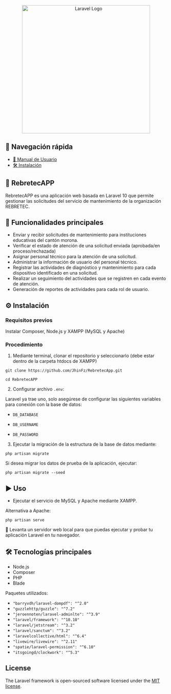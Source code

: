<p align="center"><a href="https://laravel.com" target="_blank"><img src="https://raw.githubusercontent.com/laravel/art/master/logo-lockup/5%20SVG/2%20CMYK/1%20Full%20Color/laravel-logolockup-cmyk-red.svg" width="400" alt="Laravel Logo"></a></p>

## 📂 Navegación rápida

- [📘 Manual de Usuario](./Manual_de_usuario.md)
- [🛠 Instalación](#⚙️-instalación)

## 📌 RebretecAPP

RebretecAPP es una aplicación web basada en Laravel 10 que permite gestionar las solicitudes del servicio de mantenimiento de la organización REBRETEC.

## 🚀 Funcionalidades principales

- Enviar y recibir solicitudes de mantenimiento para instituciones educativas del cantón morona.
- Verificar el estado de atención de una solicitud enviada (aprobada/en proceso/rechazada)
- Asignar personal técnico para la atención de una solicitud.
- Administrar la información de usuario del personal técnico.
- Registrar las actividades de diagnóstico y mantenimiento para cada dispositivo identificado en una solicitud.
- Realizar un seguimiento del actividades que se registren en cada evento de atención.
- Generación de reportes de actividades para cada rol de usuario.

## ⚙️ Instalación

### Requisitos previos

Instalar Composer, Node.js y XAMPP (MySQL y Apache)

### Procedimiento

1. Mediante terminal, clonar el repositorio y seleccionarlo (debe estar dentro de la carpeta htdocs de XAMPP)

```shell
git clone https://github.com/JhinFz/RebretecApp.git
```
```shell
cd RebretecAPP
```

2. Configurar archivo `.env`:
   
Laravel ya trae uno, solo asegúrese de configurar las siguientes variables para conexión con la base de datos:

- `DB_DATABASE`

- `DB_USERNAME`

- `DB_PASSWORD`

3. Ejecutar la migración de la estructura de la base de datos mediante:

```shell
php artisan migrate
```

Si desea migrar los datos de prueba de la aplicación, ejecutar:

```shell
php artisan migrate --seed
```

## ▶️ Uso

- Ejecutar el servicio de MySQL y Apache mediante XAMPP.

Alternativa a Apache:

```shell
php artisan serve
```

📌 Levanta un servidor web local para que puedas ejecutar y probar tu aplicación Laravel en tu navegador.

## 🛠 Tecnologías principales

- Node.js
- Composer
- PHP
- Blade

Paquetes utilizados:

- `"barryvdh/laravel-dompdf": "^2.0"`
- `"guzzlehttp/guzzle": "^7.2"`
- `"jeroennoten/laravel-adminlte": "^3.9"`
- `"laravel/framework": "^10.10"`
- `"laravel/jetstream": "^3.2"`
- `"laravel/sanctum": "^3.2"`
- `"laravelcollective/html": "^6.4"`
- `"livewire/livewire": "^2.11"`
- `"spatie/laravel-permission": "^6.10"`
- `"itsgoingd/clockwork": "^5.3"`

## License

The Laravel framework is open-sourced software licensed under the [MIT license](https://opensource.org/licenses/MIT).
